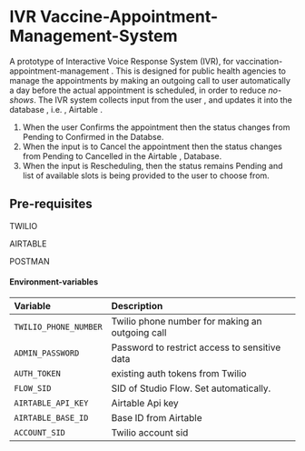 # IVR Vaccine-Appointment-Management-System
A prototype of Interactive Voice Response System (IVR), for vaccination-appointment-management . This is designed for public health agencies to manage the appointments by making an outgoing call to user automatically a day before the actual appointment is scheduled, in order to reduce *no-shows*.  The IVR system collects input from the user , and updates it into the database , i.e. , Airtable .
1. When the user Confirms the appointment then the status changes from Pending to Confirmed in the Databse.
2. When the input is to Cancel the appointment then the status changes from Pending to Cancelled in the Airtable , Database.
3. When the input is Rescheduling, then the status remains Pending and list of available slots is being provided to the user to choose from.


## Pre-requisites
TWILIO

AIRTABLE

POSTMAN

#### Environment-variables


| Variable              | Description                           
| :-------------------- | :-------------------------------------------------------
| `TWILIO_PHONE_NUMBER` | Twilio phone number for making an outgoing call       
| `ADMIN_PASSWORD`      | Password to restrict access to sensitive data         
| `AUTH_TOKEN`          |  existing auth tokens from Twilio   
| `FLOW_SID`            | SID of Studio Flow. Set automatically.                
| `AIRTABLE_API_KEY`    | Airtable Api key
| `AIRTABLE_BASE_ID`    | Base ID from Airtable 
| `ACCOUNT_SID`         | Twilio account sid

  
  
